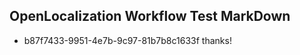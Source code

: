 ## OpenLocalization Workflow Test MarkDown
* b87f7433-9951-4e7b-9c97-81b7b8c1633f thanks!

<!--HONumber=Sep16_HO1-->


